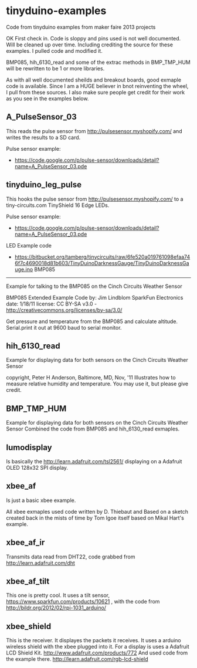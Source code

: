 
tinyduino-examples
==================

Code from tinyduino examples from maker faire 2013 projects

OK First check in.  Code is sloppy and pins used is not well documented.  Will be cleaned up over time. Including crediting the source for these examples.  I pulled code and modified it. 

BMP085, hih_6130_read and some of the extrac methods in BMP_TMP_HUM will be rewritten to be 1 or more libraries.

As with all well documented sheilds and breakout boards, good exmaple code is available.  Since I am a HUGE believer in bnot reinventing the wheel, I pull from these sources.  I also make sure people get credit for their work as you see in the examples below.

A\_PulseSensor\_03
------------------

This reads the pulse sensor from http://pulsesensor.myshopify.com/ and writes the results to a SD card.

Pulse sensor example:

+ https://code.google.com/p/pulse-sensor/downloads/detail?name=A_PulseSensor_03.pde

tinyduino_leg_pulse
-------------------
This hooks the pulse sensor from http://pulsesensor.myshopify.com/ to a tiny-circuits.com TinyShield 16 Edge LEDs.

Pulse sensor example:

+ https://code.google.com/p/pulse-sensor/downloads/detail?name=A_PulseSensor_03.pde

LED Example code

+ https://bitbucket.org/tamberg/tinycircuits/raw/6fe520a019761098efaa746f7c4690018d81b603/TinyDuinoDarknessGauge/TinyDuinoDarknessGauge.ino
BMP085
------
Example for talking to the BMP085 on the Cinch Circuits Weather Sensor

BMP085 Extended Example Code
by: Jim Lindblom
SparkFun Electronics
date: 1/18/11
license: CC BY-SA v3.0 - http://creativecommons.org/licenses/by-sa/3.0/

Get pressure and temperature from the BMP085 and calculate altitude.
Serial.print it out at 9600 baud to serial monitor.

hih\_6130\_read
-------------
Example for displaying data for both sensors on the Cinch Circuits Weather Sensor

copyright, Peter H Anderson, Baltimore, MD, Nov, '11
Illustrates how to measure relative humidity and temperature.
You may use it, but please give credit.

BMP\_TMP\_HUM
-----------
Example for displaying data for both sensors on the Cinch Circuits Weather Sensor
Combined the code from BMP085 and hih_6130_read exmaples.

lumodisplay
-----------
Is basically the http://learn.adafruit.com/tsl2561/ displaying on a Adafruit OLED 128x32 SPI display.

xbee_af
-------
Is just a basic xbee example.

All xbee exmaples used code written by D. Thiebaut and Based on a sketch created back in the mists of time by Tom Igoe itself based on Mikal Hart's example.

xbee\_af\_ir
----------
Transmits data read from DHT22, code grabbed from http://learn.adafruit.com/dht

xbee\_af\_tilt
------------
This one is pretty cool.  It uses a tilt sensor, https://www.sparkfun.com/products/10621 , with the code from http://bildr.org/2012/02/rpi-1031_arduino/


xbee\_shield
----------
This is the receiver. It displayes the packets it receives. It uses a arduino wireless shield with the xbee plugged into it.  For a display is uses a Adafruit LCD Shield Kit. http://www.adafruit.com/products/772 And used code from the example there.  http://learn.adafruit.com/rgb-lcd-shield


